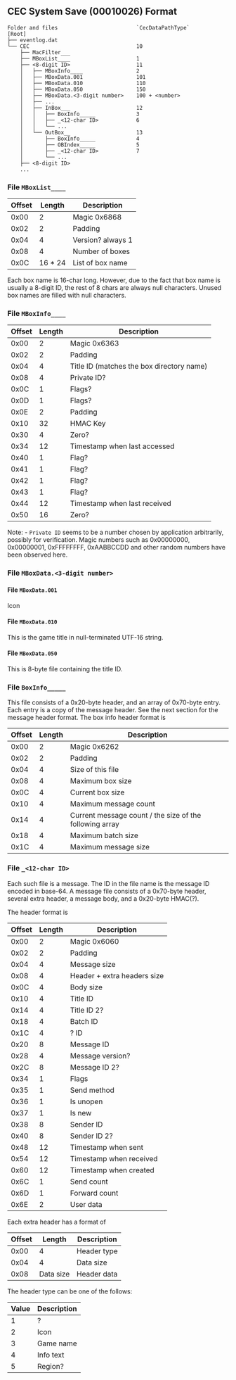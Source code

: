 <span id="cec-system-save-00010026-format"></span>

## CEC System Save (00010026) Format

    Folder and files                         `CecDataPathType`
    [Root]
    ├── eventlog.dat
    └── CEC                                  10
        ├── MacFilter___
        ├── MBoxList____                     1
        ├── <8-digit ID>                     11
        │   ├── MBoxInfo____                 2
        │   ├── MBoxData.001                 101
        │   ├── MBoxData.010                 110
        │   ├── MBoxData.050                 150
        │   ├── MBoxData.<3-digit number>    100 + <number>
        │   ├── ...
        │   ├── InBox___                     12
        │   │   ├── BoxInfo_____             3
        │   │   ├── _<12-char ID>            6
        │   │   └── ...
        │   └── OutBox__                     13
        │       ├── BoxInfo_____             4
        │       ├── OBIndex_____             5
        │       ├── _<12-char ID>            7
        │       └── ...
        ├── <8-digit ID>
        ...

<span id="file-mboxlist____"></span>

### File `MBoxList____`

| Offset | Length   | Description       |
|--------|----------|-------------------|
| 0x00   | 2        | Magic 0x6868      |
| 0x02   | 2        | Padding           |
| 0x04   | 4        | Version? always 1 |
| 0x08   | 4        | Number of boxes   |
| 0x0C   | 16 \* 24 | List of box name  |

Each box name is 16-char long. However, due to the fact that box name is
usually a 8-digit ID, the rest of 8 chars are always null characters.
Unused box names are filled with null characters.

<span id="file-mboxinfo____"></span>

### File `MBoxInfo____`

| Offset | Length | Description                               |
|--------|--------|-------------------------------------------|
| 0x00   | 2      | Magic 0x6363                              |
| 0x02   | 2      | Padding                                   |
| 0x04   | 4      | Title ID (matches the box directory name) |
| 0x08   | 4      | Private ID?                               |
| 0x0C   | 1      | Flags?                                    |
| 0x0D   | 1      | Flags?                                    |
| 0x0E   | 2      | Padding                                   |
| 0x10   | 32     | HMAC Key                                  |
| 0x30   | 4      | Zero?                                     |
| 0x34   | 12     | Timestamp when last accessed              |
| 0x40   | 1      | Flag?                                     |
| 0x41   | 1      | Flag?                                     |
| 0x42   | 1      | Flag?                                     |
| 0x43   | 1      | Flag?                                     |
| 0x44   | 12     | Timestamp when last received              |
| 0x50   | 16     | Zero?                                     |

Note: - `Private ID` seems to be a number chosen by application
arbitrarily, possibly for verification. Magic numbers such as
0x00000000, 0x00000001, 0xFFFFFFFF, 0xAABBCCDD and other random numbers
have been observed here.

<span id="file-mboxdata.3-digit-number"></span>

### File `MBoxData.<3-digit number>`

<span id="file-mboxdata.001"></span>

#### File `MBoxData.001`

Icon

<span id="file-mboxdata.010"></span>

#### File `MBoxData.010`

This is the game title in null-terminated UTF-16 string.

<span id="file-mboxdata.050"></span>

#### File `MBoxData.050`

This is 8-byte file containing the title ID.

<span id="file-boxinfo_____"></span>

### File `BoxInfo_____`

This file consists of a 0x20-byte header, and an array of 0x70-byte
entry. Each entry is a copy of the message header. See the next section
for the message header format. The box info header format is

| Offset | Length | Description                                             |
|--------|--------|---------------------------------------------------------|
| 0x00   | 2      | Magic 0x6262                                            |
| 0x02   | 2      | Padding                                                 |
| 0x04   | 4      | Size of this file                                       |
| 0x08   | 4      | Maximum box size                                        |
| 0x0C   | 4      | Current box size                                        |
| 0x10   | 4      | Maximum message count                                   |
| 0x14   | 4      | Current message count / the size of the following array |
| 0x18   | 4      | Maximum batch size                                      |
| 0x1C   | 4      | Maximum message size                                    |

<span id="file-_12-char-id"></span>

### File `_<12-char ID>`

Each such file is a message. The ID in the file name is the message ID
encoded in base-64. A message file consists of a 0x70-byte header,
several extra header, a message body, and a 0x20-byte HMAC(?).

The header format is

| Offset | Length | Description                 |
|--------|--------|-----------------------------|
| 0x00   | 2      | Magic 0x6060                |
| 0x02   | 2      | Padding                     |
| 0x04   | 4      | Message size                |
| 0x08   | 4      | Header + extra headers size |
| 0x0C   | 4      | Body size                   |
| 0x10   | 4      | Title ID                    |
| 0x14   | 4      | Title ID 2?                 |
| 0x18   | 4      | Batch ID                    |
| 0x1C   | 4      | ? ID                        |
| 0x20   | 8      | Message ID                  |
| 0x28   | 4      | Message version?            |
| 0x2C   | 8      | Message ID 2?               |
| 0x34   | 1      | Flags                       |
| 0x35   | 1      | Send method                 |
| 0x36   | 1      | Is unopen                   |
| 0x37   | 1      | Is new                      |
| 0x38   | 8      | Sender ID                   |
| 0x40   | 8      | Sender ID 2?                |
| 0x48   | 12     | Timestamp when sent         |
| 0x54   | 12     | Timestamp when received     |
| 0x60   | 12     | Timestamp when created      |
| 0x6C   | 1      | Send count                  |
| 0x6D   | 1      | Forward count               |
| 0x6E   | 2      | User data                   |

Each extra header has a format of

| Offset | Length    | Description |
|--------|-----------|-------------|
| 0x00   | 4         | Header type |
| 0x04   | 4         | Data size   |
| 0x08   | Data size | Header data |

The header type can be one of the follows:

| Value | Description |
|-------|-------------|
| 1     | ?           |
| 2     | Icon        |
| 3     | Game name   |
| 4     | Info text   |
| 5     | Region?     |